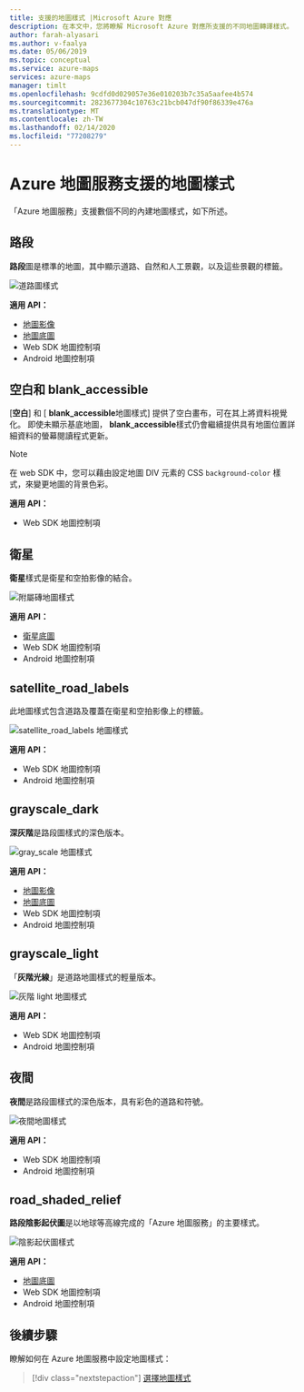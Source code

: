 ```yaml
---
title: 支援的地圖樣式 |Microsoft Azure 對應
description: 在本文中，您將瞭解 Microsoft Azure 對應所支援的不同地圖轉譯樣式。
author: farah-alyasari
ms.author: v-faalya
ms.date: 05/06/2019
ms.topic: conceptual
ms.service: azure-maps
services: azure-maps
manager: timlt
ms.openlocfilehash: 9cdfd0d029057e36e010203b7c35a5aafee4b574
ms.sourcegitcommit: 2823677304c10763c21bcb047df90f86339e476a
ms.translationtype: MT
ms.contentlocale: zh-TW
ms.lasthandoff: 02/14/2020
ms.locfileid: "77208279"
---
```

# <a name="azure-maps-supported-map-styles"></a>Azure 地圖服務支援的地圖樣式
「Azure 地圖服務」支援數個不同的內建地圖樣式，如下所述。

## <a name="road"></a>路段
**路段**圖是標準的地圖，其中顯示道路、自然和人工景觀，以及這些景觀的標籤。

![道路圖樣式](./media/supported-map-styles/road.png)

**適用 API：**
* [地圖影像](https://docs.microsoft.com/rest/api/maps/render/getmapimage)
* [地圖底圖](https://docs.microsoft.com/rest/api/maps/render/getmaptile)
* Web SDK 地圖控制項
* Android 地圖控制項

## <a name="blank-and-blank_accessible"></a>空白和 blank_accessible

[**空白**] 和 [ **blank_accessible**地圖樣式] 提供了空白畫布，可在其上將資料視覺化。 即使未顯示基底地圖， **blank_accessible**樣式仍會繼續提供具有地圖位置詳細資料的螢幕閱讀程式更新。

> [!Note]
> 在 web SDK 中，您可以藉由設定地圖 DIV 元素的 CSS `background-color` 樣式，來變更地圖的背景色彩。

**適用 API：**
* Web SDK 地圖控制項

## <a name="satellite"></a>衛星 
**衛星**樣式是衛星和空拍影像的結合。

![附屬磚地圖樣式](./media/supported-map-styles/satellite.png)

**適用 API：**
* [衛星底圖](https://docs.microsoft.com/rest/api/maps/render/getmapimagerytilepreview)
* Web SDK 地圖控制項
* Android 地圖控制項

## <a name="satellite_road_labels"></a>satellite_road_labels
此地圖樣式包含道路及覆蓋在衛星和空拍影像上的標籤。

![satellite_road_labels 地圖樣式](./media/supported-map-styles/satellite_road_labels.png)

**適用 API：**
* Web SDK 地圖控制項
* Android 地圖控制項

## <a name="grayscale_dark"></a>grayscale_dark
**深灰階**是路段圖樣式的深色版本。

![gray_scale 地圖樣式](./media/supported-map-styles/grayscale_dark.png)

**適用 API：**
* [地圖影像](https://docs.microsoft.com/rest/api/maps/render/getmapimage)
* [地圖底圖](https://docs.microsoft.com/rest/api/maps/render/getmaptile)
* Web SDK 地圖控制項 
* Android 地圖控制項


## <a name="grayscale_light"></a>grayscale_light
「**灰階光線**」是道路地圖樣式的輕量版本。

![灰階 light 地圖樣式](./media/supported-map-styles/grayscale_light.png)

**適用 API：**
* Web SDK 地圖控制項
* Android 地圖控制項


## <a name="night"></a>夜間
**夜間**是路段圖樣式的深色版本，具有彩色的道路和符號。

![夜間地圖樣式](./media/supported-map-styles/night.png)

**適用 API：**
* Web SDK 地圖控制項
* Android 地圖控制項

## <a name="road_shaded_relief"></a>road_shaded_relief
**路段陰影起伏圖**是以地球等高線完成的「Azure 地圖服務」的主要樣式。

![陰影起伏圖樣式](./media/supported-map-styles/shaded-relief.png)

**適用 API：**
* [地圖底圖](https://docs.microsoft.com/rest/api/maps/render/getmaptile)
* Web SDK 地圖控制項
* Android 地圖控制項


## <a name="next-steps"></a>後續步驟

瞭解如何在 Azure 地圖服務中設定地圖樣式：

> [!div class="nextstepaction"]
> [選擇地圖樣式](https://docs.microsoft.com/azure/azure-maps/choose-map-style)
